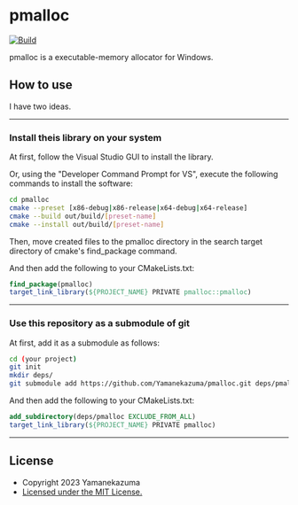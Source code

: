 # pmalloc
[![Build](https://github.com/Yamanekazuma/pmalloc/actions/workflows/build.yml/badge.svg)](https://github.com/Yamanekazuma/pmalloc/actions/workflows/build.yml)

pmalloc is a executable-memory allocator for Windows.

## How to use
I have two ideas.

---

### Install theis library on your system

At first, follow the Visual Studio GUI to install the library.

Or, using the "Developer Command Prompt for VS", execute the following commands to install the software:

```sh
cd pmalloc
cmake --preset [x86-debug|x86-release|x64-debug|x64-release]
cmake --build out/build/[preset-name]
cmake --install out/build/[preset-name]
```

Then, move created files to the pmalloc directory in the search target directory of cmake's find_package command.

And then add the following to your CMakeLists.txt:

```cmake
find_package(pmalloc)
target_link_library(${PROJECT_NAME} PRIVATE pmalloc::pmalloc)
```

---

### Use this repository as a submodule of git

At first, add it as a submodule as follows:

```sh
cd (your project)
git init
mkdir deps/
git submodule add https://github.com/Yamanekazuma/pmalloc.git deps/pmalloc
```

And then add the following to your CMakeLists.txt:

```cmake
add_subdirectory(deps/pmalloc EXCLUDE_FROM_ALL)
target_link_library(${PROJECT_NAME} PRIVATE pmalloc)
```

---

## License
- Copyright 2023 Yamanekazuma
- [Licensed under the MIT License.](LICENSE.txt)

